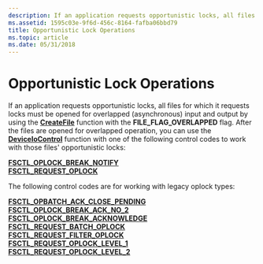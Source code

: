 ```yaml
---
description: If an application requests opportunistic locks, all files for which it requests locks must be opened for overlapped (asynchronous) input and output by using the CreateFile function with the FILE\_FLAG\_OVERLAPPED flag.
ms.assetid: 1595c03e-9f6d-456c-8164-fafba06bbd79
title: Opportunistic Lock Operations
ms.topic: article
ms.date: 05/31/2018
---
```


# Opportunistic Lock Operations

If an application requests opportunistic locks, all files for which it requests locks must be opened for overlapped (asynchronous) input and output by using the [**CreateFile**](/windows/desktop/api/FileAPI/nf-fileapi-createfilea) function with the **FILE\_FLAG\_OVERLAPPED** flag. After the files are opened for overlapped operation, you can use the [**DeviceIoControl**](/windows/desktop/api/ioapiset/nf-ioapiset-deviceiocontrol) function with one of the following control codes to work with those files' opportunistic locks:

<dl>

[**FSCTL\_OPLOCK\_BREAK\_NOTIFY**](/windows/win32/api/winioctl/ni-winioctl-fsctl_oplock_break_notify)  
[**FSCTL\_REQUEST\_OPLOCK**](/windows/win32/api/winioctl/ni-winioctl-fsctl_request_oplock)  
</dl>

The following control codes are for working with legacy oplock types:

<dl>

[**FSCTL\_OPBATCH\_ACK\_CLOSE\_PENDING**](/windows/win32/api/winioctl/ni-winioctl-fsctl_opbatch_ack_close_pending)  
[**FSCTL\_OPLOCK\_BREAK\_ACK\_NO\_2**](/windows/win32/api/winioctl/ni-winioctl-fsctl_oplock_break_ack_no_2)  
[**FSCTL\_OPLOCK\_BREAK\_ACKNOWLEDGE**](/windows/win32/api/winioctl/ni-winioctl-fsctl_oplock_break_acknowledge)  
[**FSCTL\_REQUEST\_BATCH\_OPLOCK**](/windows/win32/api/winioctl/ni-winioctl-fsctl_request_batch_oplock)  
[**FSCTL\_REQUEST\_FILTER\_OPLOCK**](/windows/win32/api/winioctl/ni-winioctl-fsctl_request_filter_oplock)  
[**FSCTL\_REQUEST\_OPLOCK\_LEVEL\_1**](/windows/win32/api/winioctl/ni-winioctl-fsctl_request_oplock_level_1)  
[**FSCTL\_REQUEST\_OPLOCK\_LEVEL\_2**](/windows/win32/api/winioctl/ni-winioctl-fsctl_request_oplock_level_2)  
</dl>

 

 
